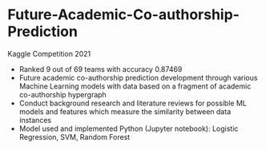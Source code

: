 # Future-Academic-Co-authorship-Prediction

Kaggle Competition 2021
- Ranked 9 out of 69 teams with accuracy 0.87469
- Future academic co-authorship prediction development through various Machine Learning models with data based on a fragment of academic co-authorship hypergraph 
- Conduct background research and literature reviews for possible ML models and features which measure the similarity between data instances
- Model used and implemented Python (Jupyter notebook): Logistic Regression, SVM, Random Forest
